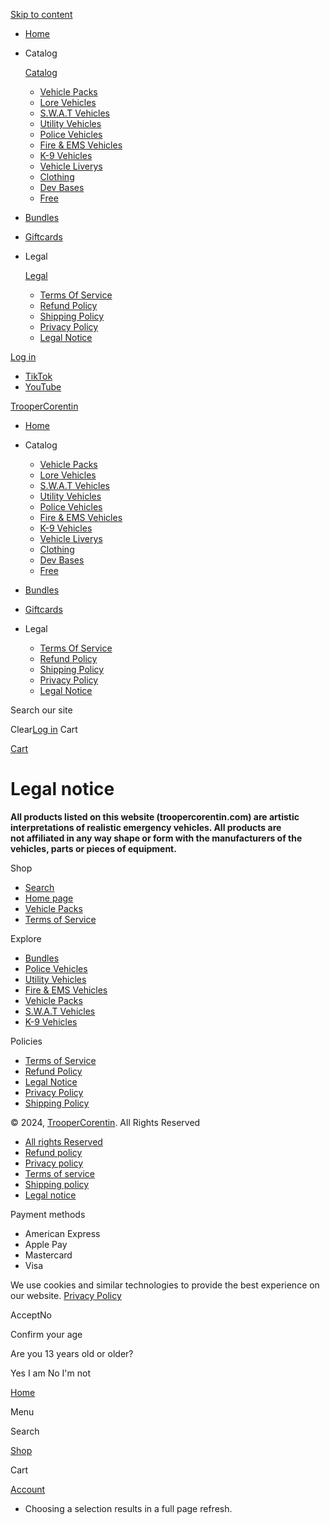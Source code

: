 [Skip to content](#MainContent)

     

* [Home](https://troopercorentin.com/)
* Catalog
    
    [Catalog](https://troopercorentin.com/collections/all)
    
    * [Vehicle Packs](https://troopercorentin.com/collections/vehicle-packs)
    * [Lore Vehicles](https://troopercorentin.com/collections/lore-vehicles)
    * [S.W.A.T Vehicles](https://troopercorentin.com/collections/s-w-a-t-vehicles)
    * [Utility Vehicles](https://troopercorentin.com/collections/utility-vehicles)
    * [Police Vehicles](https://troopercorentin.com/collections/special-vehicles)
    * [Fire & EMS Vehicles](https://troopercorentin.com/collections/fire-vehicles)
    * [K-9 Vehicles](https://troopercorentin.com/collections/k-9-vehicles)
    * [Vehicle Liverys](https://troopercorentin.com/collections/vehicle-liveries)
    * [Clothing](https://troopercorentin.com/collections/clothing)
    * [Dev Bases](https://troopercorentin.com/collections/dev-bases)
    * [Free](https://www.lcpdfr.com/profile/365502-troopercorentin/content/?type=downloads_file&change_section=1)
    
* [Bundles](https://troopercorentin.com/collections/bundles)
* [Giftcards](https://troopercorentin.com/products/gift-card)
* Legal
    
    [Legal](https://troopercorentin.com/policies/refund-policy)
    
    * [Terms Of Service](https://troopercorentin.com/policies/terms-of-service)
    * [Refund Policy](https://troopercorentin.com/policies/refund-policy)
    * [Shipping Policy](https://troopercorentin.com/policies/shipping-policy)
    * [Privacy Policy](https://troopercorentin.com/policies/privacy-policy)
    * [Legal Notice](https://troopercorentin.com/policies/legal-notice)
    

[Log in](https://troopercorentin.com/account/login)

* [TikTok](https://www.tiktok.com/@troopercorentin)
* [YouTube](https://www.youtube.com/@TrooperCorentin)

[TrooperCorentin](https://troopercorentin.com/)

* [Home](https://troopercorentin.com/)
* Catalog
    
    * [Vehicle Packs](https://troopercorentin.com/collections/vehicle-packs)
    * [Lore Vehicles](https://troopercorentin.com/collections/lore-vehicles)
    * [S.W.A.T Vehicles](https://troopercorentin.com/collections/s-w-a-t-vehicles)
    * [Utility Vehicles](https://troopercorentin.com/collections/utility-vehicles)
    * [Police Vehicles](https://troopercorentin.com/collections/special-vehicles)
    * [Fire & EMS Vehicles](https://troopercorentin.com/collections/fire-vehicles)
    * [K-9 Vehicles](https://troopercorentin.com/collections/k-9-vehicles)
    * [Vehicle Liverys](https://troopercorentin.com/collections/vehicle-liveries)
    * [Clothing](https://troopercorentin.com/collections/clothing)
    * [Dev Bases](https://troopercorentin.com/collections/dev-bases)
    * [Free](https://www.lcpdfr.com/profile/365502-troopercorentin/content/?type=downloads_file&change_section=1)
    
* [Bundles](https://troopercorentin.com/collections/bundles)
* [Giftcards](https://troopercorentin.com/products/gift-card)
* Legal
    
    * [Terms Of Service](https://troopercorentin.com/policies/terms-of-service)
    * [Refund Policy](https://troopercorentin.com/policies/refund-policy)
    * [Shipping Policy](https://troopercorentin.com/policies/shipping-policy)
    * [Privacy Policy](https://troopercorentin.com/policies/privacy-policy)
    * [Legal Notice](https://troopercorentin.com/policies/legal-notice)
    

 Search our site  

Clear[Log in](https://troopercorentin.com/account/login) Cart

[Cart](https://troopercorentin.com/cart)

Legal notice
============

**All products listed on this website (troopercorentin.com) are artistic interpretations of realistic emergency vehicles. All products are not affiliated in any way shape or form with the **manufacturers** of the vehicles, parts or pieces of equipment.**

      

Shop

* [Search](https://troopercorentin.com/search)
* [Home page](https://troopercorentin.com/)
* [Vehicle Packs](https://troopercorentin.com/collections/vehicle-packs)
* [Terms of Service](https://troopercorentin.com/policies/terms-of-service)

Explore

* [Bundles](https://troopercorentin.com/collections/bundles)
* [Police Vehicles](https://troopercorentin.com/collections/special-vehicles)
* [Utility Vehicles](https://troopercorentin.com/collections/utility-vehicles)
* [Fire & EMS Vehicles](https://troopercorentin.com/collections/fire-vehicles)
* [Vehicle Packs](https://troopercorentin.com/collections/vehicle-packs)
* [S.W.A.T Vehicles](https://troopercorentin.com/collections/s-w-a-t-vehicles)
* [K-9 Vehicles](https://troopercorentin.com/collections/k-9-vehicles)

Policies

* [Terms of Service](https://troopercorentin.com/policies/terms-of-service)
* [Refund Policy](https://troopercorentin.com/policies/refund-policy)
* [Legal Notice](https://troopercorentin.com/policies/legal-notice)
* [Privacy Policy](https://troopercorentin.com/policies/privacy-policy)
* [Shipping Policy](https://troopercorentin.com/policies/shipping-policy)

© 2024, [TrooperCorentin](https://troopercorentin.com/). All Rights Reserved

* [All rights Reserved](https://www.shopify.com/?utm_campaign=poweredby&utm_medium=shopify&utm_source=onlinestore)
* [Refund policy](https://troopercorentin.com/policies/refund-policy)
* [Privacy policy](https://troopercorentin.com/policies/privacy-policy)
* [Terms of service](https://troopercorentin.com/policies/terms-of-service)
* [Shipping policy](https://troopercorentin.com/policies/shipping-policy)
* [Legal notice](https://troopercorentin.com/policies/legal-notice)

Payment methods

* American Express
* Apple Pay
* Mastercard
* Visa

We use cookies and similar technologies to provide the best experience on our website. [Privacy Policy](https://troopercorentin.com/policies/privacy-policy)

AcceptNo

Confirm your age

Are you 13 years old or older?

Yes I am No I'm not

[Home](https://troopercorentin.com/)

Menu

Search

[Shop](https://troopercorentin.com/collections/all)

Cart

[Account](https://troopercorentin.com/account/login)

* Choosing a selection results in a full page refresh.
